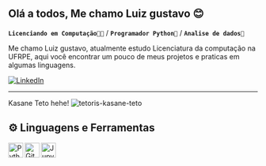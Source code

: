 ## Olá a todos, Me chamo Luiz gustavo 😊


**`Licenciando em Computação👨‍🏫`** / **`Programador Python📘`** / **`Analise de dados📘`** 

Me chamo Luiz gustavo, atualmente estudo Licenciatura da computação na UFRPE, aqui você encontrar um pouco de meus projetos e praticas em algumas linguagens.

<a href="www.linkedin.com/in/luiz-gustavo-62b293214/">
         <img alt="LinkedIn" title="See my LinkdIn" src=https://custom-icon-badges.demolab.com/badge/-LinkedIn-teal?color=339bdf&style=for-the-badge&logo=linkedin&logoColor=white&labelColor=2789ca&/></a> 

---
Kasane Teto hehe!
![tetoris-kasane-teto](https://github.com/user-attachments/assets/f1ba0d2a-fda5-4cb5-8920-5c61e889ab16)


## ⚙️  Linguagens e Ferramentas

<img 
    align="left"
    alt="Python"
    title="Python"
    width="30px"
   src="https://cdn.jsdelivr.net/gh/devicons/devicon@latest/icons/python/python-original.svg"
/>
<img
    align="left"
    alt="Git"
    title="Git"
    width="30px"
    src="https://cdn.jsdelivr.net/gh/devicons/devicon@latest/icons/git/git-original.svg"
/>
<img
    align="left"
    alt="Jupyter Notebook"
    title="Jupyter Notebook"
    width="30px"
    src="https://cdn.jsdelivr.net/gh/devicons/devicon@latest/icons/jupyter/jupyter-original-wordmark.svg"
/>
